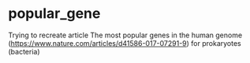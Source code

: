 # popular_gene
Trying to recreate article The most popular genes in the human genome (https://www.nature.com/articles/d41586-017-07291-9) for prokaryotes (bacteria)
